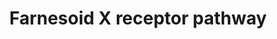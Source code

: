 ---
annotations:
- id: PW:0001093
  parent: regulatory pathway
  type: Pathway Ontology
  value: bile acid signaling pathway
authors:
- Riannefijten
- MaintBot
- Khanspers
- Egonw
- Fehrhart
- Susan
- AlexanderPico
- Eweitz
citedin:
- link: PMC9015122
  title: Understanding signaling and metabolic paths using semantified and harmonized
    information about biological interactions (2022)
description: The farnesoid X receptor (FXR, a.k.a. NR1H4) is a nuclear receptor that
  responds to levels of bile acids present in the body and regulates many processes
  related to bile acids synthesis and transport.   Proteins on this pathway have targeted
  assays available via the [https://assays.cancer.gov/available_assays?wp_id=WP2879
  CPTAC Assay Portal]
last-edited: 2021-05-07
ndex: 468665ca-8b66-11eb-9e72-0ac135e8bacf
organisms:
- Homo sapiens
redirect_from:
- /index.php/Pathway:WP2879
- /instance/WP2879
- /instance/WP2879_rr116462
revision: r116462
schema-jsonld:
- '@context': https://schema.org/
  '@id': https://wikipathways.github.io/pathways/WP2879.html
  '@type': Dataset
  creator:
    '@type': Organization
    name: WikiPathways
  description: The farnesoid X receptor (FXR, a.k.a. NR1H4) is a nuclear receptor
    that responds to levels of bile acids present in the body and regulates many processes
    related to bile acids synthesis and transport.   Proteins on this pathway have
    targeted assays available via the [https://assays.cancer.gov/available_assays?wp_id=WP2879
    CPTAC Assay Portal]
  keywords:
  - ABCB11
  - ABCB4
  - BAAT
  - CYP3A4
  - CYP7A1
  - CYP8B1
  - FGF19
  - FKBP5
  - FXR ligand
  - IP6K3
  - IRS2
  - Ligand
  - NR0B2
  - NR1H4
  - PPARGC1A
  - RXRA
  - SLC10A1
  - SLC27A5
  - SLCO2B1
  - SULT2A1
  - UGT2B4
  license: CC0
  name: Farnesoid X receptor pathway
seo: CreativeWork
title: Farnesoid X receptor pathway
wpid: WP2879
---
